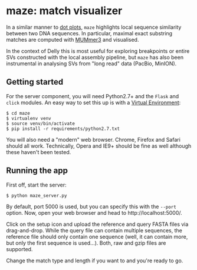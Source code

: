 # maze: match visualizer
In a similar manner to
[dot plots](http://en.wikipedia.org/wiki/Dot_plot_%28bioinformatics%29),
`maze` highlights local sequence similarity between two DNA sequences.
In particular, maximal exact substring matches are computed with
[MUMmer3](http://mummer.sourceforge.net/) and visualised.

In the context of Delly this is most useful for exploring breakpoints
or entire SVs constructed with the local assembly pipeline,
but `maze` has also been instrumental in analysing SVs from
"long read" data (PacBio, MinION).

## Getting started
For the server component, you will need Python2.7+ and the
`Flask` and `click` modules. An easy way to set this up is with a
[Virtual Environment](http://docs.python-guide.org/en/latest/dev/virtualenvs/):

    $ cd maze
    $ virtualenv venv
    $ source venv/bin/activate
    $ pip install -r requirements/python2.7.txt

You will also need a "modern" web browser. Chrome, Firefox and Safari 
should all work. Technically, Opera and IE9+ should be fine as well 
although these haven't been tested.

## Running the app
First off, start the server:

    $ python maze_server.py

By default, port 5000 is used, but you can specify this with the
`--port` option. Now, open your web browser and head to http://localhost:5000/.

Click on the setup icon and upload the reference and query FASTA
files via drag-and-drop. While the query file can contain 
multiple sequences, the reference file should only contain one sequence
(well, it can contain more, but only the first sequence is used...).
Both, raw and gzip files are supported.

Change the match type and length if you want to and you're ready to go.

